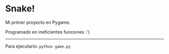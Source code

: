 # Snake!
Mi primer proyecto en Pygame.

Programado en ineficientes funciones :')

---

Para ejecutarlo: `python game.py`
